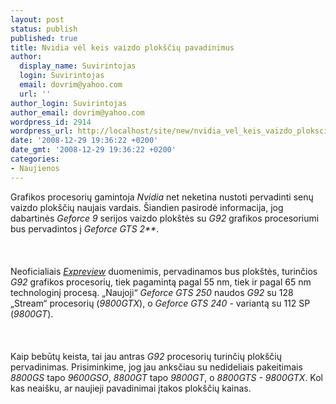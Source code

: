 ```yaml
---
layout: post
status: publish
published: true
title: Nvidia vėl keis vaizdo plokščių pavadinimus
author:
  display_name: Suvirintojas
  login: Suvirintojas
  email: dovrim@yahoo.com
  url: ''
author_login: Suvirintojas
author_email: dovrim@yahoo.com
wordpress_id: 2914
wordpress_url: http://localhost/site/new/nvidia_vel_keis_vaizdo_ploksciu_pavadinimus/
date: '2008-12-29 19:36:22 +0200'
date_gmt: '2008-12-29 19:36:22 +0200'
categories:
- Naujienos
---
```

<p>Grafikos procesorių gamintoja <i>Nvidia</i> net neketina nustoti pervadinti senų vaizdo plokščių naujais vardais. Šiandien pasirodė informacija, jog dabartinės <i>Geforce 9</i> serijos vaizdo plokštės su <i>G92</i> grafikos procesoriumi bus pervadintos į <i>Geforce GTS 2**</i>.<br />
<br><br />
<br>Neoficialiais <a class="ns" href="http://bbs.expreview.com/thread-15631-1-1.html"><i>Expreview</i></a> duomenimis, pervadinamos bus plokštės, turinčios <i>G92</i> grafikos procesorių, tiek pagamintą pagal 55 nm, tiek ir pagal 65 nm technologinį procesą. „Naujoji“ <i>Geforce GTS 250</i> naudos <i>G92</i> su 128 „Stream“ procesorių (<i>9800GTX</i>), o <i>Geforce GTS 240</i> - variantą su 112 SP (<i>9800GT</i>).<br />
<br><br />
<br>Kaip bebūtų keista, tai jau antras <i>G92</i> procesorių turinčių plokščių pervadinimas. Prisiminkime, jog jau anksčiau su nedideliais pakeitimais <i>8800GS</i> tapo <i>9600GSO</i>, <i>8800GT</i> tapo <i>9800GT</i>, o <i>8800GTS - 9800GTX</i>. Kol kas neaišku, ar naujieji pavadinimai įtakos plokščių kainas.<br />
<br><br />
<br><br />
<br></p>
